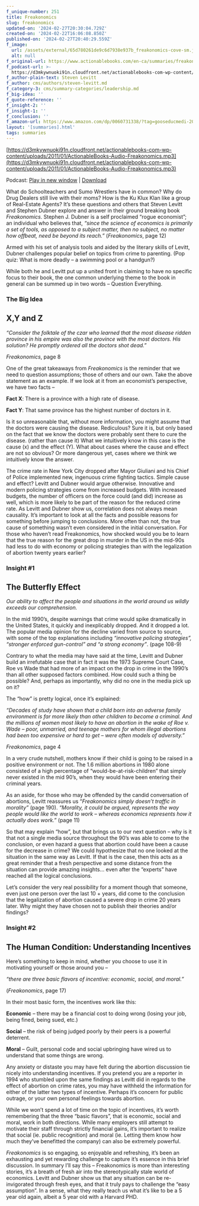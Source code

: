 ```yaml
---
f_unique-number: 251
title: Freakonomics
slug: freakonomics
updated-on: '2024-02-27T20:30:04.729Z'
created-on: '2024-02-22T16:06:08.850Z'
published-on: '2024-02-27T20:40:29.559Z'
f_image:
  url: /assets/external/65d780261de9c6d7938e937b_freakonomics-cove-sm.jpeg
  alt: null
f_original-url: https://www.actionablebooks.com/en-ca/summaries/freakonomics/
f_podcast-url: >-
  https://d3mkywnuoki91n.cloudfront.net/actionablebooks-com-wp-content/uploads/2011/01/ActionableBooks-Audio-Freakonomics.mp3
f_author-plain-text: Steven Levitt
f_author: cms/authors/steven-levitt.md
f_category-3: cms/summary-categories/leadership.md
f_big-idea: ''
f_quote-reference: ''
f_insight-2: ''
f_insight-1: ''
f_conclusion: ''
f_amazon-url: https://www.amazon.com/dp/0060731338/?tag=gooseducmedi-20
layout: '[summaries].html'
tags: summaries
---
```


[https://d3mkywnuoki91n.cloudfront.net/actionablebooks-com-wp-content/uploads/2011/01/ActionableBooks-Audio-Freakonomics.mp3](https://d3mkywnuoki91n.cloudfront.net/actionablebooks-com-wp-content/uploads/2011/01/ActionableBooks-Audio-Freakonomics.mp3)

Podcast: [Play in new window](https://d3mkywnuoki91n.cloudfront.net/actionablebooks-com-wp-content/uploads/2011/01/ActionableBooks-Audio-Freakonomics.mp3) | [Download](https://d3mkywnuoki91n.cloudfront.net/actionablebooks-com-wp-content/uploads/2011/01/ActionableBooks-Audio-Freakonomics.mp3)

What do Schoolteachers and Sumo Wrestlers have in common? Why do Drug Dealers still live with their moms? How is the Ku Klux Klan like a group of Real-Estate Agents? It’s these questions and others that Steven Levitt and Stephen Dubner explore and answer in their ground breaking book _Freakonomics_. Stephen J. Dubner is a self proclaimed “rogue economist”; an individual who believes that, _“since the science of economics is primarily a set of tools, as opposed to a subject matter, then no subject, no matter how offbeat, need be beyond its reach.”_ (_Freakonomics_, page 12)

Armed with his set of analysis tools and aided by the literary skills of Levitt, Dubner challenges popular belief on topics from crime to parenting. (Pop quiz: What is more deadly – a swimming pool or a handgun?)

While both he and Levitt put up a united front in claiming to have no specific focus to their book, the one common underlying theme to the book in general can be summed up in two words – Question Everything.

### The Big Idea

X,Y and Z
---------

_“Consider the folktale of the czar who learned that the most disease ridden province in his empire was also the province with the most doctors. His solution? He promptly ordered all the doctors shot dead.”_

_Freakonomics_, page 8

One of the great takeaways from _Freakonomics_ is the reminder that we need to question assumptions; those of others and our own. Take the above statement as an example. If we look at it from an economist’s perspective, we have two facts –

**Fact X**: There is a province with a high rate of disease.

**Fact Y**: That same province has the highest number of doctors in it.

Is it so unreasonable that, without more information, you might assume that the doctors were causing the disease. Rediculous? Sure it is, but only based on the fact that we know the doctors were probably sent there to cure the disease. (rather than cause it) What we intuitively know in this case is the cause (x) and the effect (Y). What about cases where the cause and effect are not so obvious? Or more dangerous yet, cases where we think we intuitively know the answer.

The crime rate in New York City dropped after Mayor Giuliani and his Chief of Police implemented new, ingenuous crime fighting tactics. Simple cause and effect? Levitt and Dubner would argue otherwise. Innovative and modern policing strategies come from increased budgets. With increased budgets, the number of officers on the force could (and did) increase as well, which is more likely to be part of the reason for the reduced crime rate. As Levitt and Dubner show us, correlation does not always mean causality. It’s important to look at all the facts and possible reasons for something before jumping to conclusions. More often than not, the true cause of something wasn’t even considered in the initial conversation. For those who haven’t read Freakonomics, how shocked would you be to learn that the true reason for the great drop in murder in the US in the mid-90s had less to do with economy or policing strategies than with the legalization of abortion twenty years earlier?

### Insight #1

The Butterfly Effect
--------------------

_Our ability to affect the people and situations in the world around us wildly exceeds our comprehension._

In the mid 1990’s, despite warnings that crime would spike dramatically in the United States, it quickly and inexplicably dropped. And it dropped a lot. The popular media opinion for the decline varied from source to source, with some of the top explanations including _“innovative policing strategies”, “stronger enforced gun-control” and “a strong economy”_. (page 108-9)

Contrary to what the media may have said at the time, Levitt and Dubner build an irrefutable case that in fact it was the 1973 Supreme Court Case, Roe vs Wade that had more of an impact on the drop in crime in the 1990’s than all other supposed factors combined. How could such a thing be possible? And, perhaps as importantly, why did no one in the media pick up on it?

The “how” is pretty logical, once it’s explained:

_“Decades of study have shown that a child born into an adverse family environment is far more likely than other children to become a criminal. And the millions of women most likely to have an abortion in the wake of Roe v. Wade – poor, unmarried, and teenage mothers for whom illegal abortions had been too expensive or hard to get – were often models of adversity.”_

_Freakonomics_, page 4

In a very crude nutshell, mothers know if their child is going to be raised in a positive environment or not. The 1.6 million abortions in 1980 alone consisted of a high percentage of “would-be-at-risk-children” that simply never existed in the mid 90’s, when they would have been entering their criminal years.

As an aside, for those who may be offended by the candid conversation of abortions, Levitt reassures us “_Freakonomics simply doesn’t traffic in morality”_ (page 190). _“Morality, it could be argued, represents the way people would like the world to work – whereas economics represents how it actually does work.”_ (page 11)

So that may explain “how”, but that brings us to our next question – why is it that not a single media source throughout the 90’s was able to come to the conclusion, or even hazard a guess that abortion could have been a cause for the decrease in crime? We could hypothesize that no one looked at the situation in the same way as Levitt. If that is the case, then this acts as a great reminder that a fresh perspective and some distance from the situation can provide amazing insights… even after the “experts” have reached all the logical conclusions.

Let’s consider the very real possibility for a moment though that someone, even just one person over the last 10 + years, did come to the conclusion that the legalization of abortion caused a severe drop in crime 20 years later. Why might they have chosen not to publish their theories and/or findings?

### Insight #2

The Human Condition: Understanding Incentives
---------------------------------------------

Here’s something to keep in mind, whether you choose to use it in motivating yourself or those around you –

_“there are three basic flavors of incentive: economic, social, and moral.”_

(_Freakonomics_, page 17)

In their most basic form, the incentives work like this:

**Economic** – there may be a financial cost to doing wrong (losing your job, being fined, being sued, etc.)

**Social** – the risk of being judged poorly by their peers is a powerful deterrent.

**Moral** – Guilt, personal code and social upbringing have wired us to understand that some things are wrong.

Any anxiety or distaste you may have felt during the abortion discussion tie nicely into understanding incentives. If you pretend you are a reporter in 1994 who stumbled upon the same findings as Levitt did in regards to the effect of abortion on crime rates, you may have withheld the information for either of the latter two types of incentive. Perhaps it’s concern for public outrage, or your own personal feelings towards abortion.

While we won’t spend a lot of time on the topic of incentives, it’s worth remembering that the three “basic flavors”, that is economic, social and moral, work in both directions. While many employers still attempt to motivate their staff through strictly financial gains, it’s important to realize that social (ie. public recognition) and moral (ie. Letting them know how much they’ve benefitted the company) can also be extremely powerful.

_Freakonomics_ is so engaging, so enjoyable and refreshing, it’s been an exhausting and yet rewarding challenge to capture it’s essence in this brief discussion. In summary I’ll say this – Freakonomics is more than interesting stories, it’s a breath of fresh air into the stereotypically stale world of economics. Levitt and Dubner show us that any situation can be re-invigorated through fresh eyes, and that it truly pays to challenge the “easy assumption”. In a sense, what they really teach us what it’s like to be a 5 year old again, albeit a 5 year old with a Harvard PHD.

